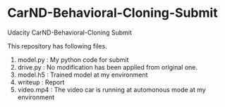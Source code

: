 # CarND-Behavioral-Cloning-Submit
Udacity CarND-Behavioral-Cloning Submit

This repository has following files.

1. model.py  : My python code for submit
2. drive.py  : No modification has been applied from original one.
3. model.h5  : Trained model at my environment
4. writeup   : Report
5. video.mp4 : The video car is running at automonous mode at my environment
